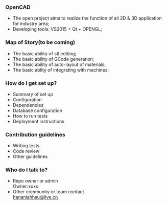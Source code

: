 ### OpenCAD
* The open project aims to realize the function of all 2D &amp; 3D application for industry area;                                    
* Developing tools: VS2015 + Qt + OPENGL;

### Map of Story(to be coming)
* The basic ability of stl editing;
* The basic ability of GCode generation;
* The basic ability of auto-layout of materials;
* The basic ablity of integrating with machines;

### How do I get set up? ###

* Summary of set up
* Configuration
* Dependencies
* Database configuration
* How to run tests
* Deployment instructions

### Contribution guidelines ###

* Writing tests
* Code review
* Other guidelines

### Who do I talk to? ###

* Repo owner or admin  
  Owner:xuxu
* Other community or team contact  
  hananiahhsu@live.cn


